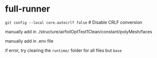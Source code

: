 # full-runner

`git config --local core.autocrlf false` # Disable CRLF conversion

manually add in ./structure/airfoilOptTest1Clean/constant/polyMesh/faces

manually add in .env file

if error, try clearing the `runtime/` folder for all files but `base`